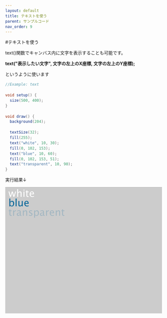 ```yaml
---
layout: default
title: テキストを使う
parent: サンプルコード
nav_order: 9
---
```


#テキストを使う

text()関数でキャンバス内に文字を表示することも可能です。

**text("表示したい文字", 文字の左上のX座標, 文字の左上のY座標);**

というように使います


```java
//Example: text

void setup() {
  size(500, 400);
}

void draw() {
  background(204);

  textSize(32);
  fill(255);
  text("white", 10, 30);
  fill(0, 102, 153);
  text("blue", 10, 60);
  fill(0, 102, 153, 51);
  text("transparent", 10, 90);
}
```
実行結果↓

![](/assets/text_run.png)
